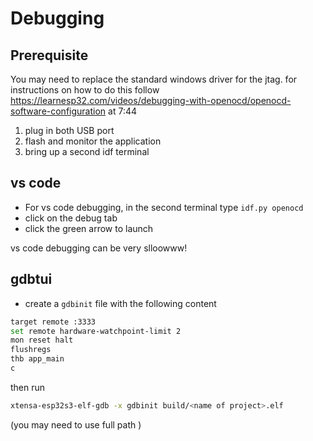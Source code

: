# Debugging

## Prerequisite 
You may need to replace the standard windows driver for the jtag. 
for instructions on how to do this follow https://learnesp32.com/videos/debugging-with-openocd/openocd-software-configuration at 7:44

1. plug in both USB port
2. flash and monitor the application
3. bring up a second idf terminal

## vs code
* For vs code debugging, in the second terminal type `idf.py openocd` 
* click on the debug tab
* click the green arrow to launch

vs code debugging can be very slloowww!

## gdbtui
* create a `gdbinit` file with the following content
```bash
target remote :3333
set remote hardware-watchpoint-limit 2
mon reset halt
flushregs
thb app_main
c
```
then run 
```bash
xtensa-esp32s3-elf-gdb -x gdbinit build/<name of project>.elf
```
(you may need to use full path
)
